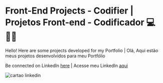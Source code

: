 # Front-End Projects - Codifier | Projetos Front-end - Codificador 💻👨‍💻
Hello! Here are some projects developed for my Portfolio | Olá, Aqui estão meus projetos desenvolvidos para meu Portfólio

Be connected on LinkedIn [here](https://www.linkedin.com/in/rodrigo-costa-santos/) | Acesse meu LinkedIn [aqui](https://www.linkedin.com/in/rodrigo-costa-santos/)

![cartao linkedin](https://user-images.githubusercontent.com/107283450/214106678-dd0de737-5211-4978-9c48-15f546175530.png)
